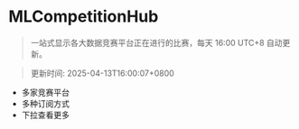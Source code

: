 # MLCompetitionHub

> 一站式显示各大数据竞赛平台正在进行的比赛，每天 16:00 UTC+8 自动更新。
  
> 更新时间: 2025-04-13T16:00:07+0800 

* 多家竞赛平台
* 多种订阅方式
* 下拉查看更多